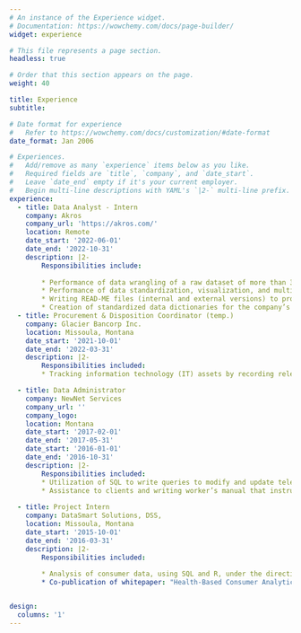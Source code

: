 ```yaml
---
# An instance of the Experience widget.
# Documentation: https://wowchemy.com/docs/page-builder/
widget: experience

# This file represents a page section.
headless: true

# Order that this section appears on the page.
weight: 40

title: Experience
subtitle:

# Date format for experience
#   Refer to https://wowchemy.com/docs/customization/#date-format
date_format: Jan 2006

# Experiences.
#   Add/remove as many `experience` items below as you like.
#   Required fields are `title`, `company`, and `date_start`.
#   Leave `date_end` empty if it's your current employer.
#   Begin multi-line descriptions with YAML's `|2-` multi-line prefix.
experience:
  - title: Data Analyst - Intern
    company: Akros
    company_url: 'https://akros.com/'
    location: Remote
    date_start: '2022-06-01'
    date_end: '2022-10-31'
    description: |2- 
        Responsibilities include:
        
        * Performance of data wrangling of a raw dataset of more than 300,000 observations in STATA17 which increased the data usability to 98% and documented all the steps to allow other employees to easily use them in different software packages (ArcGIS, STATA, R) being used within the company. 
        * Performance of data standardization, visualization, and multivariate analysis using the company’s large public health datasets from various sources in STATA17.
        * Writing READ-ME files (internal and external versions) to provide additional information on the company’s various datasets.
        * Creation of standardized data dictionaries for the company’s internal use and external partner sharing.
  - title: Procurement & Disposition Coordinator (temp.)
    company: Glacier Bancorp Inc.
    location: Missoula, Montana
    date_start: '2021-10-01' 
    date_end: '2022-03-31'
    description: |2- 
        Responsibilities included:
        * Tracking information technology (IT) assets by recording relevant information in an excel document. Maintenance and keeping up to date inventory (computer and hardware equipment) for the organization, and related documentation and technical specifications which increased the corporation’s IT Asset Management (ITAM) department productivity and organization noticeably.

  - title: Data Administrator
    company: NewNet Services
    company_url: ''
    company_logo: 
    location: Montana
    date_start: '2017-02-01' 
    date_end: '2017-05-31'
    date_start: '2016-01-01'
    date_end: '2016-10-31'
    description: |2- 
        Responsibilities included: 
        * Utilization of SQL to write queries to modify and update telecommunication companies’ data. Used AutoCAD Map3D engineering software to create maps of several telecommunication company’s clients’ locations in various USA towns.
        * Assistance to clients and writing worker’s manual that instructed and guided employees, increasing efficiency outstandingly. 
        
  - title: Project Intern
    company: DataSmart Solutions, DSS, 
    location: Missoula, Montana
    date_start: '2015-10-01'
    date_end: '2016-03-31'
    description: |2- 
        Responsibilities included:
    
        * Analysis of consumer data, using SQL and R, under the direction of the DSS Analytic Scientist. Loaded data into DSS's proprietary data base. Maintained DSS Benchmarking / Reporting. Maintained proper procedures for dealing with Personal Health Information (PHI) and followed Health Insurance Portability and Accountability Acts (HIPAA) guidelines and rules. Supported submission of articles for professional journals. Completion of classes in Information Systems, Data Analysis, Healthcare Informatics, and Project Management. Managed few projects using Scrum. An overall efficient projects management that distinctly contributed to the company’s productivity and day to day business.
        * Co-publication of whitepaper: "Health-Based Consumer Analytics: Bending Trend by Design, Not by Chance" by Damon Shepherd MS, Guedem Dara MA, Caitlin Swift MA, and Mary Kay Bogumill PhD. Predictive Modeling News. Volume 9, Number 2. February 2016. <a href = "https://www.healthcareupdatenewsservice.com/archive/2016/PreModNews20160205.html" target="_blank" rel="noopener noreferrer" style="color: ocean">Link to the white paper</a> ' 


design:
  columns: '1'
---
```

